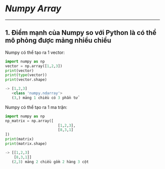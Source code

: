 # ***Numpy Array***
--- 
## 1. Điểm mạnh của Numpy so với Python là có thể mô phỏng được mảng nhiều chiều 
Numpy có thể tạo ra 1 vector:
```python
import numpy as np
vector = np.array([1,2,3]) 
print(vector) 
print(type(vector))
print(vector.shape)

-> [1,2,3]
   <class 'numpy.ndarray'>
   (3,) mảng 1 chiều có 3 phần tử 
```

Numpy có thể tạo ra 1 ma trận:
```python 
import numpy as np 
np_matrix = np.array([
                        [1,2,3],
                        [8,3,1]
])
print(matrix)
print(matrix.shape)

-> [[1,2,3]
    [8,3,1]]
   (2,3) mảng 2 chiều gồm 2 hàng 3 cột
```




